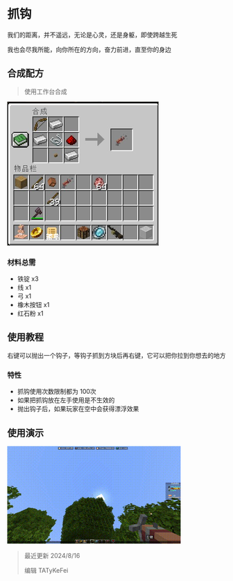 # 抓钩

我们的距离，并不遥远，无论是心灵，还是身躯，即使跨越生死

我也会尽我所能，向你所在的方向，奋力前进，直至你的身边

## 合成配方

> 使用工作台合成

<img src="./equi/grapnel/img/craft.jpg">

### 材料总需

* 铁锭 x3
* 线 x1
* 弓 x1
* 橡木按钮 x1
* 红石粉 x1

## 使用教程

右键可以抛出一个钩子，等钩子抓到方块后再右键，它可以把你拉到你想去的地方

### 特性

* 抓钩使用次数限制都为 100次
* 如果把抓钩放在左手使用是不生效的
* 抛出钩子后，如果玩家在空中会获得漂浮效果

## 使用演示

<img src="./equi/grapnel/img/demo.gif">

> 最近更新 2024/8/16
>
> 编辑 TATyKeFei